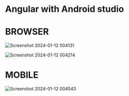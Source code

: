 # Angular with Android studio

# BROWSER

![Screenshot 2024-01-12 004131](https://github.com/aravind048/ng-with-android/assets/59740040/581da04a-8709-4239-b892-d3b06e6ec1ae)

![Screenshot 2024-01-12 004214](https://github.com/aravind048/ng-with-android/assets/59740040/fc77cdef-c9e5-420b-b35c-b26ee9c85bdd)


# MOBILE





![Screenshot 2024-01-12 004543](https://github.com/aravind048/ng-with-android/assets/59740040/9fc1ca24-6290-43fa-9e5d-90860e887a66)
